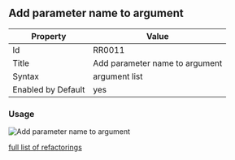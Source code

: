 ## Add parameter name to argument

Property | Value
--- | --- 
Id | RR0011
Title | Add parameter name to argument
Syntax | argument list
Enabled by Default | yes

### Usage

![Add parameter name to argument](../../images/refactorings/AddParameterNameToArgument.png)

[full list of refactorings](Refactorings.md)
